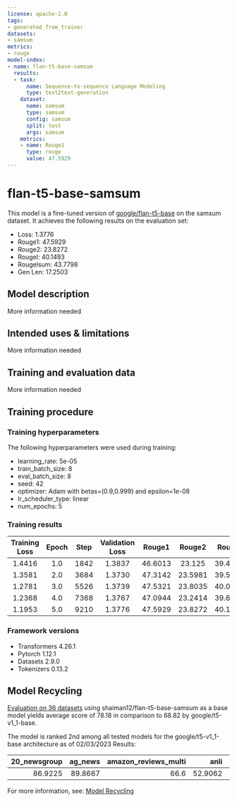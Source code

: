 ```yaml
---
license: apache-2.0
tags:
- generated_from_trainer
datasets:
- samsum
metrics:
- rouge
model-index:
- name: flan-t5-base-samsum
  results:
  - task:
      name: Sequence-to-sequence Language Modeling
      type: text2text-generation
    dataset:
      name: samsum
      type: samsum
      config: samsum
      split: test
      args: samsum
    metrics:
    - name: Rouge1
      type: rouge
      value: 47.5929
---
```


<!-- This model card has been generated automatically according to the information the Trainer had access to. You
should probably proofread and complete it, then remove this comment. -->

# flan-t5-base-samsum

This model is a fine-tuned version of [google/flan-t5-base](https://huggingface.co/google/flan-t5-base) on the samsum dataset.
It achieves the following results on the evaluation set:
- Loss: 1.3776
- Rouge1: 47.5929
- Rouge2: 23.8272
- Rougel: 40.1493
- Rougelsum: 43.7798
- Gen Len: 17.2503

## Model description

More information needed

## Intended uses & limitations

More information needed

## Training and evaluation data

More information needed

## Training procedure

### Training hyperparameters

The following hyperparameters were used during training:
- learning_rate: 5e-05
- train_batch_size: 8
- eval_batch_size: 8
- seed: 42
- optimizer: Adam with betas=(0.9,0.999) and epsilon=1e-08
- lr_scheduler_type: linear
- num_epochs: 5

### Training results

| Training Loss | Epoch | Step | Validation Loss | Rouge1  | Rouge2  | Rougel  | Rougelsum | Gen Len |
|:-------------:|:-----:|:----:|:---------------:|:-------:|:-------:|:-------:|:---------:|:-------:|
| 1.4416        | 1.0   | 1842 | 1.3837          | 46.6013 | 23.125  | 39.4894 | 42.9943   | 17.0684 |
| 1.3581        | 2.0   | 3684 | 1.3730          | 47.3142 | 23.5981 | 39.5786 | 43.447    | 17.3675 |
| 1.2781        | 3.0   | 5526 | 1.3739          | 47.5321 | 23.8035 | 40.0555 | 43.7595   | 17.2271 |
| 1.2368        | 4.0   | 7368 | 1.3767          | 47.0944 | 23.2414 | 39.6673 | 43.2155   | 17.2405 |
| 1.1953        | 5.0   | 9210 | 1.3776          | 47.5929 | 23.8272 | 40.1493 | 43.7798   | 17.2503 |


### Framework versions

- Transformers 4.26.1
- Pytorch 1.12.1
- Datasets 2.9.0
- Tokenizers 0.13.2

## Model Recycling

[Evaluation on 36 datasets](https://ibm.github.io/model-recycling/model_gain_chart?avg=9.35&mnli_lp=nan&20_newsgroup=4.04&ag_news=1.69&amazon_reviews_multi=-0.31&anli=14.85&boolq=16.72&cb=24.91&cola=10.16&copa=26.50&dbpedia=5.77&esnli=4.61&financial_phrasebank=19.66&imdb=0.27&isear=1.89&mnli=11.69&mrpc=16.63&multirc=6.14&poem_sentiment=16.54&qnli=4.02&qqp=5.90&rotten_tomatoes=4.01&rte=24.98&sst2=0.67&sst_5bins=6.07&stsb=20.81&trec_coarse=4.15&trec_fine=10.53&tweet_ev_emoji=13.39&tweet_ev_emotion=5.25&tweet_ev_hate=-2.90&tweet_ev_irony=7.00&tweet_ev_offensive=1.23&tweet_ev_sentiment=1.07&wic=14.22&wnli=9.44&wsc=20.91&yahoo_answers=4.17&model_name=shaiman12%2Fflan-t5-base-samsum&base_name=google%2Ft5-v1_1-base) using shaiman12/flan-t5-base-samsum as a base model yields average score of 78.18 in comparison to 68.82 by google/t5-v1_1-base.

The model is ranked 2nd among all tested models for the google/t5-v1_1-base architecture as of 02/03/2023
Results:

|   20_newsgroup |   ag_news |   amazon_reviews_multi |    anli |   boolq |      cb |    cola |   copa |   dbpedia |   esnli |   financial_phrasebank |   imdb |   isear |    mnli |    mrpc |   multirc |   poem_sentiment |    qnli |    qqp |   rotten_tomatoes |     rte |    sst2 |   sst_5bins |    stsb |   trec_coarse |   trec_fine |   tweet_ev_emoji |   tweet_ev_emotion |   tweet_ev_hate |   tweet_ev_irony |   tweet_ev_offensive |   tweet_ev_sentiment |     wic |   wnli |     wsc |   yahoo_answers |
|---------------:|----------:|-----------------------:|--------:|--------:|--------:|--------:|-------:|----------:|--------:|-----------------------:|-------:|--------:|--------:|--------:|----------:|-----------------:|--------:|-------:|------------------:|--------:|--------:|------------:|--------:|--------------:|------------:|-----------------:|-------------------:|----------------:|-----------------:|---------------------:|---------------------:|--------:|-------:|--------:|----------------:|
|        86.9225 |   89.8667 |                   66.6 | 52.9062 | 82.2936 | 80.3571 | 80.3452 |     67 |   76.5333 | 90.1975 |                   86.4 |  93.26 | 72.9465 | 87.1949 | 89.4608 |   62.2731 |          84.6154 | 93.3919 | 89.493 |           90.0563 | 85.5596 | 94.3807 |     57.9186 | 89.5985 |          97.4 |        92.6 |           46.854 |            80.8586 |         48.6195 |          74.6173 |              83.8372 |              70.9541 | 70.0627 | 56.338 | 69.2308 |         73.4333 |


For more information, see: [Model Recycling](https://ibm.github.io/model-recycling/)
